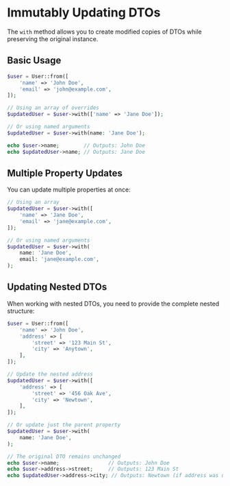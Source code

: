 # Immutably Updating DTOs

The `with` method allows you to create modified copies of DTOs while preserving the original instance.

## Basic Usage

```php
$user = User::from([
    'name' => 'John Doe',
    'email' => 'john@example.com',
]);

// Using an array of overrides
$updatedUser = $user->with(['name' => 'Jane Doe']);

// Or using named arguments
$updatedUser = $user->with(name: 'Jane Doe');

echo $user->name;        // Outputs: John Doe
echo $updatedUser->name; // Outputs: Jane Doe
```

## Multiple Property Updates

You can update multiple properties at once:

```php
// Using an array
$updatedUser = $user->with([
    'name' => 'Jane Doe',
    'email' => 'jane@example.com',
]);

// Or using named arguments
$updatedUser = $user->with(
    name: 'Jane Doe',
    email: 'jane@example.com',
);
```

## Updating Nested DTOs

When working with nested DTOs, you need to provide the complete nested structure:

```php
$user = User::from([
    'name' => 'John Doe',
    'address' => [
        'street' => '123 Main St',
        'city' => 'Anytown',
    ],
]);

// Update the nested address
$updatedUser = $user->with([
    'address' => [
        'street' => '456 Oak Ave',
        'city' => 'Newtown',
    ],
]);

// Or update just the parent property
$updatedUser = $user->with(
    name: 'Jane Doe',
);

// The original DTO remains unchanged
echo $user->name;                // Outputs: John Doe
echo $user->address->street;     // Outputs: 123 Main St
echo $updatedUser->address->city; // Outputs: Newtown (if address was updated)
```
